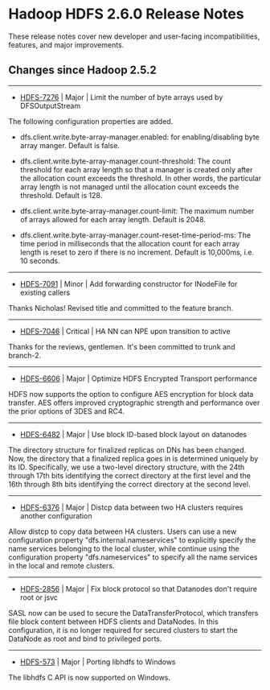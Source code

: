 # Hadoop HDFS 2.6.0 Release Notes

These release notes cover  new developer and user-facing incompatibilities, features, and major improvements.

## Changes since Hadoop 2.5.2

---

* [HDFS-7276](https://issues.apache.org/jira/browse/HDFS-7276) | Major | Limit the number of byte arrays used by DFSOutputStream

The following configuration properties are added.

- dfs.client.write.byte-array-manager.enabled:
for enabling/disabling byte array manger.  Default is false.

- dfs.client.write.byte-array-manager.count-threshold:
The count threshold for each array length so that a manager is created only after the allocation count exceeds the threshold.  In other words, the particular array length is not managed until the allocation count exceeds the threshold.  Default is 128.

- dfs.client.write.byte-array-manager.count-limit:
The maximum number of arrays allowed for each array length.  Default is 2048.

- dfs.client.write.byte-array-manager.count-reset-time-period-ms:
The time period in milliseconds that the allocation count for each array length is reset to zero if there is no increment.  Default is 10,000ms, i.e. 10 seconds.

---

* [HDFS-7091](https://issues.apache.org/jira/browse/HDFS-7091) | Minor | Add forwarding constructor for INodeFile for existing callers

Thanks Nicholas! Revised title and committed to the feature branch.

---

* [HDFS-7046](https://issues.apache.org/jira/browse/HDFS-7046) | Critical | HA NN can NPE upon transition to active

Thanks for the reviews, gentlemen. It's been committed to trunk and branch-2.

---

* [HDFS-6606](https://issues.apache.org/jira/browse/HDFS-6606) | Major | Optimize HDFS Encrypted Transport performance

HDFS now supports the option to configure AES encryption for block data transfer.  AES offers improved cryptographic strength and performance over the prior options of 3DES and RC4.

---

* [HDFS-6482](https://issues.apache.org/jira/browse/HDFS-6482) | Major | Use block ID-based block layout on datanodes

The directory structure for finalized replicas on DNs has been changed. Now, the directory that a finalized replica goes in is determined uniquely by its ID. Specifically, we use a two-level directory structure, with the 24th through 17th bits identifying the correct directory at the first level and the 16th through 8th bits identifying the correct directory at the second level.

---

* [HDFS-6376](https://issues.apache.org/jira/browse/HDFS-6376) | Major | Distcp data between two HA clusters requires another configuration

Allow distcp to copy data between HA clusters. Users can use a new configuration property "dfs.internal.nameservices" to explicitly specify the name services belonging to the local cluster, while continue using the configuration property "dfs.nameservices" to specify all the name services in the local and remote clusters.

---

* [HDFS-2856](https://issues.apache.org/jira/browse/HDFS-2856) | Major | Fix block protocol so that Datanodes don't require root or jsvc

SASL now can be used to secure the DataTransferProtocol, which transfers file block content between HDFS clients and DataNodes.  In this configuration, it is no longer required for secured clusters to start the DataNode as root and bind to privileged ports.

---

* [HDFS-573](https://issues.apache.org/jira/browse/HDFS-573) | Major | Porting libhdfs to Windows

The libhdfs C API is now supported on Windows.



